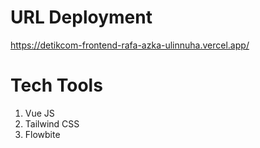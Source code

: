 # URL Deployment
https://detikcom-frontend-rafa-azka-ulinnuha.vercel.app/

# Tech Tools
1. Vue JS
2. Tailwind CSS
3. Flowbite
